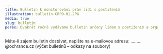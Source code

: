 ```yaml
---
title: Bulletin k monitorování práv lidí s postižením
illustration: bulletin-CRPD-01.JPG
media: true
slug: bulletin
perex: Dvakrát ročně vydáváme bulletin určený lidem s postižením a organizacím zabývajícím se právy lidí s postižením. Kromě přehledu činnosti ombudsmana v oblasti monitorování práv lidí s postižením bulletin obvykle doplňuje řada příloh s odbornými zprávami, informacemi od mezinárodních orgánů, výstupy z činnosti poradního orgánu apod.
---
```


Máte-li zájem bulletin dostávat, napište na e-mailovou adresu: ………@ochrance.cz
(výčet bulletinů – odkazy na soubory)
